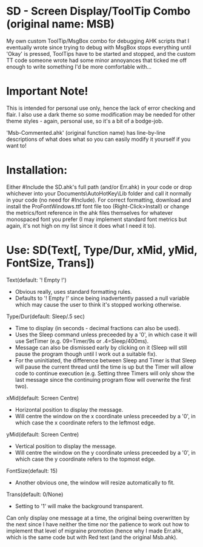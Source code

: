 # SD - Screen Display/ToolTip Combo (original name: MSB)
My own custom ToolTip/MsgBox combo for debugging AHK scripts that I eventually wrote since trying to debug with MsgBox stops everything until 'Okay' is pressed, ToolTips have to be started and stopped, and the custom TT code someone wrote had some minor annoyances that ticked me off enough to write something I'd be more comfortable with...

# Important Note!
This is intended for personal use only, hence the lack of error checking and flair. I also use a dark theme so some modification may be needed for other theme styles - again, personal use, so it's a bit of a bodge-job.

'Msb-Commented.ahk' (original function name) has line-by-line descriptions of what does what so you can easily modify it yourself if you want to!

# Installation:
Either #Include the SD.ahk's full path (and/or Err.ahk) in your code or drop whichever into your Documents\AutoHotKey\Lib folder and call it normally in your code (no need for #Include).
For correct formatting, download and install the ProFontWindows.ttf font file too (Right-Click>Install) or change the metrics/font reference in the ahk files themselves for whatever monospaced font you prefer (I may implement standard font metrics but again, it's not high on my list since it does what I need it to).

# Use: SD(Text[, Type/Dur, xMid, yMid, FontSize, Trans])

Text(default: '! Empty !')
 - Obvious really, uses standard formatting rules.
 - Defaults to '! Empty !' since being inadvertently passed a null variable which may cause the user to think it's stopped working otherwise.
 
Type/Dur(default: Sleep/.5 sec)
 - Time to display (in seconds - decimal fractions can also be used).
 - Uses the Sleep command unless preceeded by a '0', in which case it will use SetTimer (e.g. 09=Timer/9s or .4=Sleep/400ms).
 - Message can also be dismissed early by clicking on it (Sleep will still pause the program though until I work out a suitable fix).
 - For the uninitiated, the difference between Sleep and Timer is that Sleep will pause the current thread until the time is up but the Timer will allow code to continue execution (e.g. Setting three Timers will only show the last message since the continuing program flow will overwrite the first two).
 
xMid(default: Screen Centre)
 - Horizontal position to display the message.
 - Will centre the window on the x coordinate unless preceeded by a '0', in which case the x coordinate refers to the leftmost edge.
 
yMid(default: Screen Centre)
 - Vertical position to display the message.
 - Will centre the window on the y coordinate unless preceeded by a '0', in which case the y coordinate refers to the topmost edge.

FontSize(default: 15)
 - Another obvious one, the window will resize automatically to fit.

Trans(default: 0/None)
 - Setting to '1' will make the background transparent.

Can only display one message at a time, the original being overwritten by the next since I have neither the time nor the patience to work out how to implement that level of migraine promotion (hence why I made Err.ahk, which is the same code but with Red text (and the original Msb.ahk).
